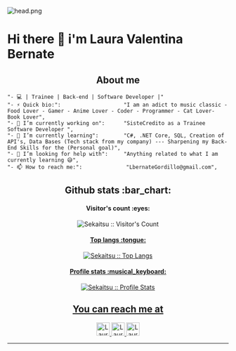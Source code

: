 ![head.png](https://user-images.githubusercontent.com/70564524/179371994-24ce14e7-4b36-4c37-b7ae-2ecf0f7e11aa.png)
# Hi there 👋 i'm Laura Valentina Bernate

<h2 align="Center">About me</h2>

    "- 💻 | Trainee | Back-end | Software Developer |"
    "- ⚡ Quick bio:":                    "I am an adict to music classic - Food Lover - Gamer - Anime Lover - Coder - Programmer - Cat Lover- Book Lover",
    "- 🔭 I’m currently working on":      "SisteCredito as a Trainee Software Developer ",
    "- 🌱 I’m currently learning":        "C#, .NET Core, SQL, Creation of API's, Data Bases (Tech stack from my company) --- Sharpening my Back-End Skills for the (Personal goal)",
    "- 🤔 I’m looking for help with":     "Anything related to what I am currently learning 😅",
    "- 📫 How to reach me:":              "LbernateGordillo@gmail.com",
    
<h2 align="Center">Github stats :bar_chart:</h2>

<h4 align="Center">Visitor's count :eyes:</h4>

<p align="Center"><img src="https://profile-counter.glitch.me/{Sekaitsu}/count.svg" alt="Sekaitsu :: Visitor's Count" /></p>

<div align="center">
  <a href="https://github.com/sekaitsu">

<h4 align="Center">Top langs :tongue:</h4>

<p align="Center"><img src="https://github-readme-stats.vercel.app/api/top-langs/?username=Sekaitsu&langs_count=10&theme=tokyonight&layout=compact" alt="Sekaitsu :: Top Langs" /></p>

<h4 align="Center">Profile stats :musical_keyboard:</h4>

<p align="Center"><img src="https://github-readme-stats.vercel.app/api?username=Sekaitsu&show_icons=true&theme=synthwave" alt="Sekaitsu :: Profile Stats" /></p>
</div>

<h2 align="Center">You can reach me at</h2>

<p align="Center">
  <a href="https://www.linkedin.com/in/laurabernategordillo/">
    <img src="https://www.vectorlogo.zone/logos/linkedin/linkedin-icon.svg" alt="Laura Valentina Bernate Gordillo's LinkedIn Profile" height="30" width="30">
  </a>

  <a href="https://es.stackoverflow.com/users/190330/sekaitsu?tab=profile">
    <img src="https://www.vectorlogo.zone/logos/stackoverflow/stackoverflow-icon.svg" alt="Laura Valentina Bernate Gordillo's Stack Overflow Profile" height="30" width="30">
  </a>
  
  <a href="https://www.youtube.com/channel/UCSmtkMGjy4a70OV5f5PAn_g">
    <img src="https://www.vectorlogo.zone/logos/youtube/youtube-icon.svg" alt="Laura Valentina Bernate Gordillo's YouTube Channel" height="30" width="30">
  </a>
</p>



---
